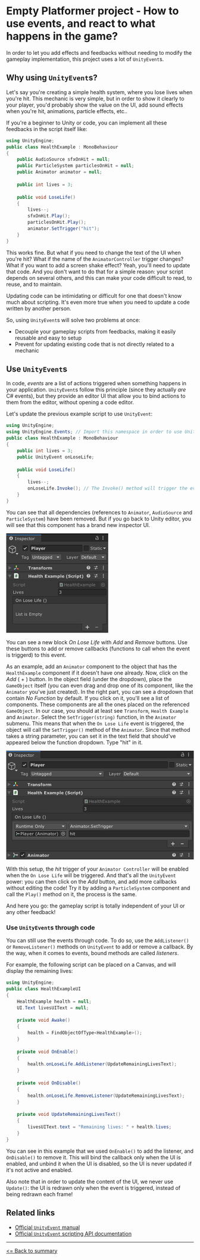 # Empty Platformer project - How to use events, and react to what happens in the game?

In order to let you add effects and feedbacks without needing to modify the gameplay implementation, this project uses a lot of `UnityEvent`s.

## Why using `UnityEvent`s?

Let's say you're creating a simple health system, where you lose lives when you're hit. This mechanic is very simple, but in order to show it clearly to your player, you'd probably show the value on the UI, add sound effects when you're hit, animations, particle effects, etc..

If you're a beginner to Unity or code, you can implement all these feedbacks in the script itself like:

```cs
using UnityEngine;
public class HealthExample : MonoBehaviour
{
    public AudioSource sfxOnHit = null;
    public ParticleSystem particlesOnHit = null;
    public Animator animator = null;

    public int lives = 3;
    
    public void LoseLife()
    {
        lives--;
        sfxOnHit.Play();
        particlesOnHit.Play();
        animator.SetTrigger("hit");
    }
}
```

This works fine. But what if you need to change the text of the UI when you're hit? What if the name of the `AnimatorController` trigger changes? What if you want to add a screen shake effect? Yeah, you'll need to update that code. And you don't want to do that for a simple reason: your script depends on several others, and this can make your code difficult to read, to reuse, and to maintain.

Updating code can be intimidating or difficult for one that doesn't know much about scripting. It's even more true when you need to update a code written by another person.

So, using `UnityEvent`s will solve two problems at once:

- Decouple your gameplay scripts from feedbacks, making it easily reusable and easy to setup
- Prevent for updating existing code that is not directly related to a mechanic

## Use `UnityEvent`s

In code, *events* are a list of actions triggered when something happens in your application. `UnityEvent`s follow this principle (since they actually *are* C# events), but they provide an editor UI that allow you to bind actions to them from the editor, without opening a code editor.

Let's update the previous example script to use `UnityEvent`:

```cs
using UnityEngine;
using UnityEngine.Events; // Import this namespace in order to use UnityEvents
public class HealthExample : MonoBehaviour
{
    public int lives = 3;
    public UnityEvent onLoseLife;

    public void LoseLife()
    {
        lives--;
        onLoseLife.Invoke(); // The Invoke() method will trigger the event, and call all its callbacks
    }
}
```

You can see that all dependencies (references to `Animator`, `AudioSource` and `ParticleSystem`) have been removed. But if you go back to Unity editor, you will see that this component has a brand new inspector UI.

![`HealthExample` component inspector UI](./images/unity-events-example-01.png)

You can see a new block *On Lose Life* with *Add* and *Remove* buttons. Use these buttons to add or remove callbacks (functions to call when the event is triggerd) to this event.

As an example, add an `Animator` component to the object that has the `HealthExample` component if it doesn't have one already. Now, click on the *Add* ( + ) button. In the object field (under the dropdown), place the `GameObject` itself (you can even drag and drop one of its component, like the `Animator` you've just created). In the right part, you can see a dropdown that contain *No Function* by default. If you click on it, you'll see a list of components. These components are all the ones placed on the referenced `GameObject`. In our case, you should at least see `Transform`, `Health Example` and `Animator`. Select the `SetTrigger(string)` function, in the `Animator` submenu. This means that when the `On Lose Life` event is triggered, the object will call the `SetTrigger()` method of the `Animator`. Since that method takes a string parameter, you can set it in the text field that should've appeared below the function dropdown. Type "hit" in it.

![`HealthExample` component inspector UI](./images/unity-events-example-02.png)

With this setup, the *hit* trigger of your `Animator Controller` will be enabled when the `On Lose Life` will be triggered. And that's all the `UnityEvent` power: you can then click on the *Add* button, and add more callbacks without editing the code! Try it by adding a `ParticleSystem` component and call the `Play()` method on it, the process is the same.

And here you go: the gameplay script is totally independent of your UI or any other feedback!

### Use `UnityEvent`s through code

You can still use the events through code. To do so, use the `AddListener()` or `RemoveListener()` methods on `UnityEvent` to add or remove a callback. By the way, when it comes to events, bound methods are called *listeners*.

For example, the following script can be placed on a Canvas, and will display the remaining lives:

```cs
using UnityEngine;
public class HealthExampleUI
{
    HealthExample health = null;
    UI.Text livesUIText = null;

    private void Awake()
    {
        health = FindObjectOfType<HealthExample>();
    }

    private void OnEnable()
    {
        health.onLoseLife.AddListener(UpdateRemainingLivesText);
    }

    private void OnDisable()
    {
        health.onLoseLife.RemoveListener(UpdateRemainingLivesText);
    }

    private void UpdateRemainingLivesText()
    {
        livesUIText.text = "Remaining lives: " + health.lives;
    }
}
```

You can see in this example that we used `OnEnable()` to add the listener, and `OnDisable()` to remove it. This will bind the callback only when the UI is enabled, and unbind it when the UI is disabled, so the UI is never updated if it's not active and enabled.

Also note that in order to update the content of the UI, we never use `Update()`: the UI is redrawn only when the event is triggered, instead of being redrawn each frame!

## Related links

- [Official `UnityEvent` manual](https://docs.unity3d.com/Manual/UnityEvents.html)
- [Official `UnityEvent` scripting API documentation](https://docs.unity3d.com/ScriptReference/Events.UnityEvent.html)

---

[<= Back to summary](./README.md)